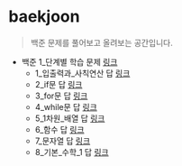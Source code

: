 # baekjoon
>백준 문제를 풀어보고 올려보는 공간입니다.

* 백준 1_단계별 학습 문제 [링크](https://www.acmicpc.net/step)
  * 1_입출력과_사칙연산 답 [링크](https://github.com/imgzon3/baekjoon/tree/main/1_단계별학습/1_입출력과_사칙연산)
  * 2_if문 답 [링크](https://github.com/imgzon3/baekjoon/tree/main/1_단계별학습/2_if문)
  * 3_for문 답 [링크](https://github.com/imgzon3/baekjoon/tree/main/1_단계별학습/3_for문)
  * 4_while문 답 [링크](https://github.com/imgzon3/baekjoon/tree/main/1_단계별학습/4_while문)
  * 5_1차원_배열 답 [링크](https://github.com/imgzon3/baekjoon/tree/main/1_단계별학습/5_1차원_배열)
  * 6_함수 답 [링크](https://github.com/imgzon3/baekjoon/tree/main/1_단계별학습/6_함수)
  * 7_문자열 답 [링크](https://github.com/imgzon3/baekjoon/tree/main/1_단계별학습/7_문자열)
  * 8_기본_수학_1 답 [링크](https://github.com/imgzon3/baekjoon/tree/main/1_단계별학습/8_기본_수학_1)
